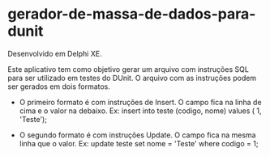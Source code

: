 # gerador-de-massa-de-dados-para-dunit

Desenvolvido em Delphi XE.

Este aplicativo tem como objetivo gerar um arquivo com instruções SQL para ser utilizado em testes do DUnit.
O arquivo com as instruções podem ser gerados em dois formatos. 
 - O primeiro formato é com instruções de Insert. O campo fica na linha de cima e o valor na debaixo. 
   Ex: insert into teste (codigo,    nome)
                  values (     1, 'Teste');
                  
 - O segundo formato é com instruções Update. O campo fica na mesma linha que o valor.
   Ex: update teste
       set
          nome = 'Teste'
       where
         codigo = 1;
